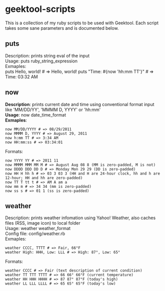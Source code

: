 geektool-scripts
================

This is a collection of my ruby scripts to be used with Geektool. Each script takes some sane parameters and is documented below.

puts
----

Description: prints string eval of the input  
Usage: puts ruby_string_expression  
Exmaples:  
    puts Hello, world! # => Hello, world!
    puts "Time: #{now 'hh:mm TT'}" # => Time: 03:32 AM

now
---

**Description**: prints current date and time using conventional format input like 'MM/DD/YY', 'MMMM D, YYYY' or 'hh:mm'  
**Usage**: now date_time_format  
**Exmaples**:  

    now MM/DD/YYYY # => 08/29/2011
    now MMMM D, YYYY # => August 29, 2011
    now h:mm TT # => 3:34 AM
    now HH:mm:ss # => 03:34:01
    
Formats:  

    now YYYY YY # => 2011 11
    now MMMM MMM MM M # => August Aug 08 8 (MM is zero-padded, M is not)
    now DDDD DDD DD D # => Monday Mon 29 29 (DD is zero-padded)
    now HH H hh h # => 03 3 03 3 (HH and H are 24-hour clock, hh and h are 12-hour; HH and hh are zero-padded)
    now TT T tt t # => AM A am a
    now mm m # => 34 34 (mm is zero-padded)
    now ss s # => 01 1 (ss is zero-padded)

weather
-------

Description: prints weather infomation using Yahoo! Weather, also caches files (RSS, image icon) to local folder  
Usage: weather weather_format  
Config file: config/weather.rb  
Exmaples:  

    weather CCCC, TTTT # => Fair, 66°F
    weather High: HHH, Low: LLL # => High: 87°, Low: 65°

Formats:  

    weather CCCC # => Fair (text description of current condition)
    weather TT TTT TTTT # => 66 66° 66°F (current temperature)
    weather HH HHH HHHH # => 87 87° 87°F (today's high)
    weather LL LLL LLLL # => 65 65° 65°F (today's low)
